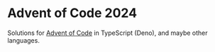 # Advent of Code 2024

Solutions for [Advent of Code](https://adventofcode.com/) in TypeScript (Deno), and maybe other
languages.
